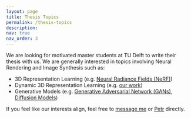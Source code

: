 ```yaml
---
layout: page
title: Thesis Topics
permalink: /thesis-topics
description: 
nav: true
nav_order: 3
---
```


We are looking for motivated master students at TU Delft to write their thesis with us. We are generally interested in topics involving Neural Rendering and Image Synthesis such as: 
<ul>
    <li>3D Representation Learning (e.g. <a href="https://www.matthewtancik.com/nerf">Neural Radiance Fields  (NeRF)</a>)</li>
    <li>Dynamic 3D Representation Learning (e.g. <a href="https://lukas.uzolas.com/Articulated-Point-NeRF/">our work</a>)</li>
    <li>Generative Models (e.g. <a href="https://nvlabs.github.io/eg3d/">Generative Adversarial Network (GANs)</a>, <a href="https://yang-song.net/blog/2021/score/">Diffusion Models</a>)</li>
</ul>
If you feel like our interests align, feel free to <a href="mailto:lukas@uzolas.com">message me</a> or <a href="http://kellnhofer.xyz/">Petr</a> directly.

